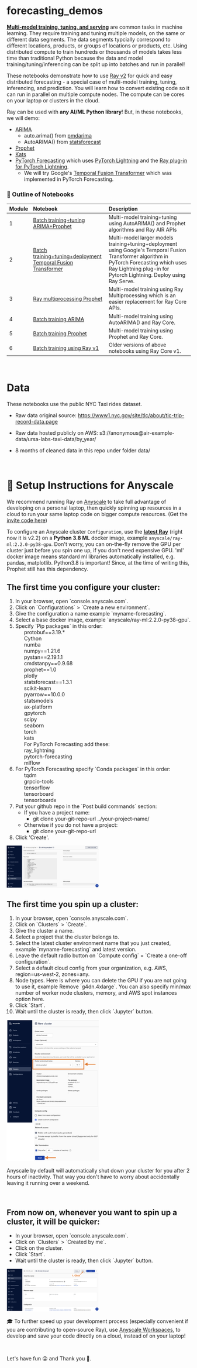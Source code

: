 
# forecasting_demos

**[Multi-model training, tuning, and serving](https://www.anyscale.com/blog/training-one-million-machine-learning-models-in-record-time-with-ray)** are common tasks in machine learning. They require training and tuning multiple models, on the same or different data segments.  The data segments typcially correspond to different locations, products, or groups of locations or products, etc. Using distributed compute to train hundreds or thousands of models takes less time than traditional Python because the data and model training/tuning/inferencing can be split up into batches and run in parallel! 

These notebooks demonstrate how to use [Ray v2](https://docs.ray.io/en/latest/) for quick and easy distributed forecasting - a special case of multi-model training, tuning, inferencing, and prediction. You will learn how to convert existing code so it can run in parallel on multiple compute nodes.  The compute can be cores on your laptop or clusters in the cloud.

Ray can be used with **any AI/ML Python library**!  But, in these notebooks, we will demo:
- [ARIMA](https://en.wikipedia.org/wiki/Autoregressive_integrated_moving_average)
  - auto.arima() from [pmdarima](https://pypi.org/project/pyramid-arima/)
  - AutoARIMA() from [statsforecast](https://github.com/Nixtla/statsforecast)
- [Prophet](https://facebook.github.io/prophet/)
- [Kats](https://github.com/facebookresearch/Kats)
- [PyTorch Forecasting](https://pytorch-forecasting.readthedocs.io/en/stable/) which uses [PyTorch Lightning](https://pytorch-lightning.readthedocs.io/en/latest/) and the [Ray plug-in for PyTorch Lightning](https://github.com/ray-project/ray_lightning?ref=pythonrepo.com).
  - We will try Google's [Temporal Fusion Transformer](https://github.com/google-research/google-research/tree/master/tft) which was implemented in PyTorch Forecasting.



### 📖 Outline of Notebooks

| Module| Notebook | Description
|:-----|:-----------|:----------------------------------------------------------|
| 1  | [Batch training+tuning ARIMA+Prophet](https://github.com/christy/AnyscaleDemos/blob/main/forecasting_demos/Ray_v2/ray_air/batch_forecasting_arima_prophet.ipynb)| Multi-model training+tuning using AutoARIMA() and Prophet algorithms and Ray AIR APIs |
| 2 | [Batch training+tuning+deployment Temporal Fusion Transformer](https://github.com/christy/AnyscaleDemos/blob/main/forecasting_demos/Ray_v2/ray_air/pytorch_forecasting.ipynb) | Multi-model larger models training+tuning+deployment using Google's Temporal Fusion Transformer algorithm in PyTorch Forecasting which uses Ray Lightning plug-in for Pytorch Lightning.  Deploy using Ray Serve. |
| 3 | [Ray multiprocessing Prophet](https://github.com/christy/AnyscaleDemos/blob/main/forecasting_demos/Ray_v2/train_blog.py)| Multi-model training using Ray Multiprocessing which is an easier replacement for Ray Core APIs. |
| 4 | [Batch training ARIMA](https://github.com/christy/AnyscaleDemos/blob/main/forecasting_demos/Ray_v2/ray_core/nyctaxi_arima_simple_SMALL_data.ipynb)| Multi-model training using AutoARIMA() and Ray Core. |
| 5 | [Batch training Prophet](https://github.com/christy/AnyscaleDemos/blob/main/forecasting_demos/Ray_v2/ray_core/nyctaxi_prophet_simple_SMALL_data.ipynb)| Multi-model training using Prophet and Ray Core. |
| 6 | [Batch training using Ray v1](https://github.com/christy/AnyscaleDemos/tree/main/forecasting_demos/Ray_v1/ray_core)| Older versions of above notebooks using Ray Core v1. |



<br>
  
# Data

These notebooks use the public NYC Taxi rides dataset. 

- Raw data original source: https://www1.nyc.gov/site/tlc/about/tlc-trip-record-data.page

- Raw data hosted publicly on AWS:  s3://anonymous@air-example-data/ursa-labs-taxi-data/by_year/

- 8 months of cleaned data in this repo under folder data/

<br>

# 👩 Setup Instructions for Anyscale

We recommend running Ray on [Anyscale](https://console.anyscale.com) to take full advantage of developing on a personal laptop, then quickly spinning up resources in a cloud to run your same laptop code on bigger compute resources. (Get the [invite code here](https://www.anyscale.com/signup))
<br>

To configure an Anyscale cluster `Configuration`, use the **[latest Ray](https://github.com/ray-project/ray)** (right now it is v2.2) on a **Python 3.8 ML** docker image, example `anyscale/ray-ml:2.2.0-py38-gpu`.  Don't worry, you can on-the-fly remove the GPU per cluster just before you spin one up, if you don't need expensive GPU.  'ml' docker image means standard ml libraries automatically installed, e.g. pandas, matplotlib.  Python3.8 is important!  Since, at the time of writing this, Prophet still has this dependency.

## The first time you configure your cluster:
<ol>
<li>In your browser, open `console.anyscale.com`.  
<li>Click on `Configurations` > `Create a new environment`. 
<li>Give the configuration a name example `myname-forecasting`.
<li>Select a base docker image, example `anyscale/ray-ml:2.2.0-py38-gpu`.
<li>Specify `Pip packages` in this order:
<ul>
protobuf==3.19.* <br>
Cython <br>
numba<br>
numpy==1.21.6<br>
pystan==2.19.1.1<br>
cmdstanpy==0.9.68<br>
prophet==1.0<br>
plotly<br>
statsforecast==1.3.1<br>
scikit-learn<br>
pyarrow==10.0.0<br>
statsmodels<br>
ax-platform<br>
gpytorch<br>
scipy<br>
seaborn<br>
torch<br>
kats<br>
For PyTorch Forecasting add these: <br>
ray_lightning<br>
pytorch-forecasting<br>
mlflow<br>
</ul>
<li>For PyTorch Forecasting specify `Conda packages` in this order:
<ul>
tqdm<br>
grpcio-tools<br>
tensorflow<br>
tensorboard<br>
tensorboardx<br>
</ul>
<li>Put your github repo in the `Post build commands` section:
   <ul>
   <li>If you have a project name:
      <ul>
      <li>git clone your-git-repo-url ../your-project-name/
      </ul>
   <li>Otherwise if you do not have a project:
      <ul>
      <li>git clone your-git-repo-url
      </ul>
   </ul>
<li>Click 'Create'.
</ol>
<img src="images/Anyscale_config.png" style="width: 50%"/>

<br>

## The first time you spin up a cluster:
<ol>
<li>In your browser, open `console.anyscale.com`.  
<li>Click on `Clusters` > `Create`. 
<li>Give the cluster a name.
<li>Select a project that the cluster belongs to.
<li>Select the latest cluster environment name that you just created, example `myname-forecasting` and latest version.
<li>Leave the default radio button on `Compute config` = `Create a one-off configuration`.
<li>Select a default cloud config from your organization, e.g. AWS, region=us-west-2, zones=any.
<li>Node types.  Here is where you can delete the GPU if you are not going to use it, example Remove `g4dn.4xlarge`.  You can also specify min/max number of worker node clusters, memory, and AWS spot instances option here.
<li>Click `Start`.
<li>Wait until the cluster is ready, then click `Jupyter` button.
</ol>

<img src="images/Anyscale_cluster_create.png" style="width: 50%"/>

Anyscale by default will automatically shut down your cluster for you after 2 hours of inactivity.  That way you don't have to worry about accidentally leaving it running over a weekend.

<br>

## From now on, whenever you want to spin up a cluster, it will be quicker:
<ul>
<li>In your browser, open `console.anyscale.com`.  
<li>Click on `Clusters` > `Created by me`. 
<li>Click on the cluster.
<li>Click `Start`.
<li>Wait until the cluster is ready, then click `Jupyter` button.
</ul>
<img src="images/Anyscale_cluster_start.png" style="width: 50%"/>

<br>

🎓 To further speed up your development process (especially convenient if you are contributing to open-source Ray), use [Anyscale Workspaces](https://docs.anyscale.com/user-guide/develop-and-debug/workspaces#workspaces-tutorial), to develop and save your code directly on a cloud, instead of on your laptop!

<br>

Let's have fun 😜 and Thank you 🙏. 

